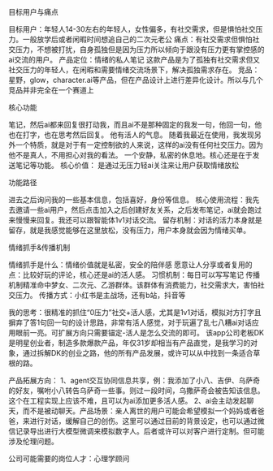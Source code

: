目标用户与痛点

目标用户：年轻人14-30左右的年轻人，女性偏多，有社交需求，但是惧怕社交压力。一般放学后或者闲暇时间想追自己的二次元老公
痛点：有社交需求但惧怕社交压力，不想被打扰，自身孤独但是因为压力所以倾向于跟没有压力更有掌控感的ai交流的用户。
产品定位：情绪的私人笔记
这款产品是为了孤独有社交需求但又社交压力的年轻人，在闲暇和需要情绪交流场景下，解决孤独需求存在。
竞品：星野，glow，character.ai等产品，但在产品设计上进行差异化设计。所以与几个竞品并非完全在一个赛道上

核心功能

笔记，然后ai都来回复很打动我，而且ai不是那种固定的我发一句，他回一句，他也在打字，也在思考然后回复。
他有活人的气息。
随着我最近在使用，我发现另外一个特质，就是对于有一定控制欲的人来说，这样的ai没有任何社交压力。因为他不是真人，不用担心对我的看法。
一个安静，私密的休息地。核心还是在于发送笔记等功能。
核心价值： 是通过无压力轻ai关注来让用户获取情绪放松

功能路径

进去之后询问我的一些基本信息，包括喜好，身份等信息。
核心使用流程：我先去邀请一些ai用户，然后点击加入之后创建好友关系，之后发布笔记，ai就会跑过来慢慢来回复。我还可以跟智能体1v1对话交流。
留存机制：对话的活力本身就是留存，就是我感觉能够在这里放松，没有压力，用户本身就会因为情绪买单。

情绪抓手&传播机制

情绪抓手是什么：情绪价值就是私密，安全的陪伴感
愿意让人分享或者复用的点：比较好玩的评论，核心还是ai的活人感。
习惯机制：每日可以写写笔记
传播机制精准命中梦女、二次元、乙游群体。该群体有消费能力，社交需求大，害怕社交压力。
传播方式：小红书是主战场，还有b站，抖音等

我的思考：很精准的抓住“0压力”社交+活人感，尤其是1v1对话，模拟对方打字且摒弃了答1句回一句的设计思路，非常有活人感觉，对于玩遍了乱七八糟ai对话应用眼前一亮。可扩展方向只需要锚定-活人是怎么交流的即可。
该app公司老板DK是明星创业者，制造多款爆款产品，年仅31岁却相当有产品直觉，是我学习的对象，通过拆解DK的创业之路，他的所有产品发展，或许可以从中找到一条适合草根的路。

产品拓展方向：
1、agent交互协同信息共享，例：我添加了小八、吉伊、乌萨奇的好友，嘱咐小八转告乌萨奇一些事。则过一段时间，乌撒萨奇会被告知该信息。这个在工程实现上应该不难，且可以为ai添加更多活人感。
2、ai会主动发起聊天，而不是被动聊天。产品场景：亲人离世的用户可能会希望模拟一个妈妈或者爸爸，来进行对话，缓解自己的创伤。这里可以通过目前的背景设定，也可以通过微信记录导出进行大模型微调来模拟数字人。后者或许可以对客户进行定制。但可能涉及伦理问题。

公司可能需要的岗位人才：心理学顾问


